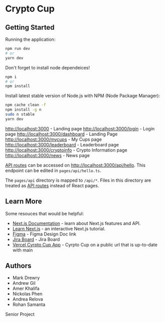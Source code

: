 # Crypto Cup

## Getting Started

Running the application:

```bash
npm run dev
# or
yarn dev
```

Don't forget to install node dependeices!

```bash
npm i
# or
npm install
```

Install latest stable version of Node.js with NPM (Node Package Manager):

```bash
npm cache clean -f
npm install -g n
sudo n stable
yarn dev
```

[http://localhost:3000](http://localhost:3000) - Landing page
[http://localhost:3000/login](http://localhost:3000/login) - Login page
[http://localhost:3000/dashboard](http://localhost:3000/dashboard) - Landing Page
[http://localhost:3000/mycups](http://localhost:3000/mycups) - My Cups page
[http://localhost:3000/leaderboard](http://localhost:3000/leaderboard) - Leaderboard page
[http://localhost:3000/cryptoinfo](http://localhost:3000/cryptoinfo) - Crypto Information page
[http://localhost:3000/news](http://localhost:3000/news) - News page

[API routes](https://nextjs.org/docs/api-routes/introduction) can be accessed on [http://localhost:3000/api/hello](http://localhost:3000/api/hello). This endpoint can be edited in `pages/api/hello.ts`.

The `pages/api` directory is mapped to `/api/*`. Files in this directory are treated as [API routes](https://nextjs.org/docs/api-routes/introduction) instead of React pages.

## Learn More

Some resouces that would be helpful:

- [Next.js Documentation](https://nextjs.org/docs) - learn about Next.js features and API.
- [Learn Next.js](https://nextjs.org/learn) - an interactive Next.js tutorial.
- [Figma](https://www.figma.com/file/GP2cYMcSf2HlVeHlHrj94C/Crypto-Cup?node-id=2%3A2) - Figma Design Doc link
- [Jira Board](https://cryptocup.atlassian.net/jira/software/c/projects/CRYP/boards/1/roadmap?statuses=2%2C4) - Jira Board
- [Vercel Cyrpto Cup App](https://cryptocup.vercel.app/) - Cyrpto Cup on a public url that is up-to-date with main

## Authors

- Mark Drewry
- Andrew Gil
- Amer Khalifa
- Nickolas Phen
- Andrea Relova
- Rohan Samanta

Senior Project